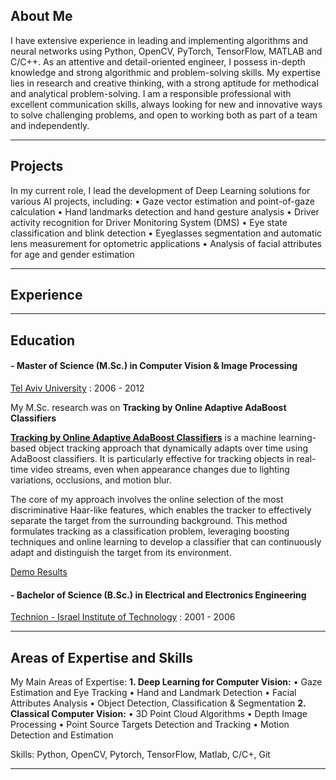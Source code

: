 ## About Me ##
I have extensive experience in leading and implementing algorithms and neural networks using Python, OpenCV, PyTorch, TensorFlow, MATLAB and C/C++.
As an attentive and detail-oriented engineer, I possess in-depth knowledge and strong algorithmic and problem-solving skills.
My expertise lies in research and creative thinking, with a strong aptitude for methodical and analytical problem-solving.
I am a responsible professional with excellent communication skills, always looking for new and innovative ways to solve challenging problems, and open to working both as part of a team and independently.

---

## Projects  ##
In my current role, I lead the development of Deep Learning solutions for various AI projects, including:
• Gaze vector estimation and point-of-gaze calculation
• Hand landmarks detection and hand gesture analysis
• Driver activity recognition for Driver Monitoring System (DMS)
• Eye state classification and blink detection
• Eyeglasses segmentation and automatic lens measurement for optometric applications
• Analysis of facial attributes for age and gender estimation

---

## Experience  ##

---

## Education  ##
#### - Master of Science (M.Sc.) in Computer Vision & Image Processing ####
[Tel Aviv University](https://www.linkedin.com/school/tel-aviv-university/) : 2006 - 2012

My M.Sc. research was on **Tracking by Online Adaptive AdaBoost Classifiers**

[**Tracking by Online Adaptive AdaBoost Classifiers**](https://www.youtube.com/watch?v=7SY7zlmDr0M) is a machine learning-based object tracking approach that dynamically adapts over time using AdaBoost classifiers. It is particularly effective for tracking objects in real-time video streams, even when appearance changes due to lighting variations, occlusions, and motion blur.

The core of my approach involves the online selection of the most discriminative Haar-like features, which enables the tracker to effectively separate the target from the surrounding background. This method formulates tracking as a classification problem, leveraging boosting techniques and online learning to develop a classifier that can continuously adapt and distinguish the target from its environment.

[Demo Results](https://www.youtube.com/watch?v=7SY7zlmDr0M)



#### - Bachelor of Science (B.Sc.) in Electrical and Electronics Engineering ####
[Technion - Israel Institute of Technology](https://www.linkedin.com/school/technion/) : 2001 - 2006

---

## Areas of Expertise and Skills  ##

My Main Areas of Expertise:
**1. Deep Learning for Computer Vision:**
• Gaze Estimation and Eye Tracking
• Hand and Landmark Detection
• Facial Attributes Analysis 
• Object Detection, Classification & Segmentation
**2. Classical Computer Vision:**
• 3D Point Cloud Algorithms
• Depth Image Processing
• Point Source Targets Detection and Tracking
• Motion Detection and Estimation

Skills:
Python, OpenCV, Pytorch, TensorFlow, Matlab, C/C+, Git

---


